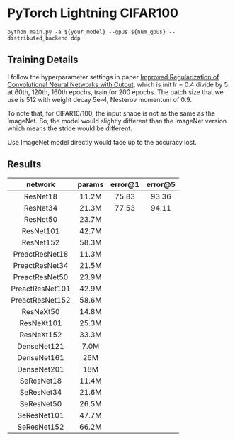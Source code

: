 # PyTorch Lightning CIFAR100

`python main.py -a ${your_model} --gpus ${num_gpus} --distributed_backend ddp`

## Training Details

I follow the hyperparameter settings in paper [Improved Regularization of Convolutional Neural Networks with Cutout](https://arxiv.org/abs/1708.04552v2), which is init lr = 0.4 divide by 5 at 60th, 120th, 160th epochs, train for 200 epochs. The batch size that we use is 512 with weight decay 5e-4, Nesterov momentum of 0.9.

To note that, for CIFAR10/100, the input shape is not as the same as the ImageNet. 
So, the model would slightly different than the ImageNet version which means the stride would be different.

Use ImageNet model directly would face up to the accuracy lost.

## Results

|     network     | params | error@1 | error@5 |
| :-------------: | :----: | :-----: | :-----: |
|    ResNet18     | 11.2M  |  75.83  |  93.36  |
|    ResNet34     | 21.3M  |  77.53  |  94.11  |
|    ResNet50     | 23.7M  |         |         |
|    ResNet101    | 42.7M  |         |         |
|    ResNet152    | 58.3M  |         |         |
| PreactResNet18  | 11.3M  |         |         |
| PreactResNet34  | 21.5M  |         |         |
| PreactResNet50  | 23.9M  |         |         |
| PreactResNet101 | 42.9M  |         |         |
| PreactResNet152 | 58.6M  |         |         |
|    ResNeXt50    | 14.8M  |         |         |
|   ResNeXt101    | 25.3M  |         |         |
|   ResNeXt152    | 33.3M  |         |         |
|   DenseNet121   |  7.0M  |         |         |
|   DenseNet161   |  26M   |         |         |
|   DenseNet201   |  18M   |         |         |
|   SeResNet18    | 11.4M  |         |         |
|   SeResNet34    | 21.6M  |         |         |
|   SeResNet50    | 26.5M  |         |         |
|   SeResNet101   | 47.7M  |         |         |
|   SeResNet152   | 66.2M  |         |         |